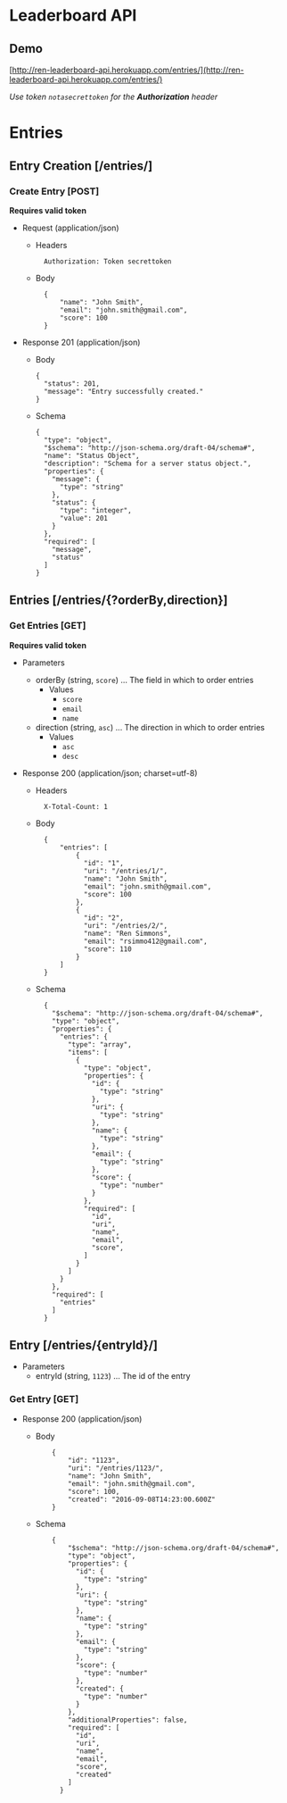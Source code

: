 # Leaderboard API

## Demo

[http://ren-leaderboard-api.herokuapp.com/entries/](http://ren-leaderboard-api.herokuapp.com/entries/)

*Use token `notasecrettoken` for the __Authorization__ header*

# Entries

## Entry Creation [/entries/]

### Create Entry [POST]

  **Requires valid token**

  + Request (application/json)


    + Headers

            Authorization: Token secrettoken

    + Body

            {
                "name": "John Smith",
                "email": "john.smith@gmail.com",
                "score": 100
            }

  + Response 201 (application/json)

      + Body

            {
              "status": 201,
              "message": "Entry successfully created."
            }

      + Schema

            {
              "type": "object",
              "$schema": "http://json-schema.org/draft-04/schema#",
              "name": "Status Object",
              "description": "Schema for a server status object.",
              "properties": {
                "message": {
                  "type": "string"
                },
                "status": {
                  "type": "integer",
                  "value": 201
                }
              },
              "required": [
                "message",
                "status"
              ]
            }

## Entries [/entries/{?orderBy,direction}]

### Get Entries [GET]

**Requires valid token**

+ Parameters
    + orderBy (string, `score`) ... The field in which to order entries
        + Values
            + `score`
            + `email`
            + `name`
    + direction (string, `asc`) ... The direction in which to order entries
        + Values
            + `asc`
            + `desc`


+ Response 200 (application/json; charset=utf-8)

    + Headers

            X-Total-Count: 1

    + Body

            {
                "entries": [
                    {
                      "id": "1",
                      "uri": "/entries/1/",
                      "name": "John Smith",
                      "email": "john.smith@gmail.com",
                      "score": 100
                    },
                    {
                      "id": "2",
                      "uri": "/entries/2/",
                      "name": "Ren Simmons",
                      "email": "rsimmo412@gmail.com",
                      "score": 110
                    }
                ]
            }

    + Schema

            {
              "$schema": "http://json-schema.org/draft-04/schema#",
              "type": "object",
              "properties": {
                "entries": {
                  "type": "array",
                  "items": [
                    {
                      "type": "object",
                      "properties": {
                        "id": {
                          "type": "string"
                        },
                        "uri": {
                          "type": "string"
                        },
                        "name": {
                          "type": "string"
                        },
                        "email": {
                          "type": "string"
                        },
                        "score": {
                          "type": "number"
                        }
                      },
                      "required": [
                        "id",
                        "uri",
                        "name",
                        "email",
                        "score",
                      ]
                    }
                  ]
                }
              },
              "required": [
                "entries"
              ]
            }

## Entry [/entries/{entryId}/]

+ Parameters
    + entryId (string, `1123`) ... The id of the entry

### Get Entry [GET]

  + Response 200 (application/json)

    + Body

              {
                  "id": "1123",
                  "uri": "/entries/1123/",
                  "name": "John Smith",
                  "email": "john.smith@gmail.com",
                  "score": 100,
                  "created": "2016-09-08T14:23:00.600Z"
              }

    + Schema

              {
                  "$schema": "http://json-schema.org/draft-04/schema#",
                  "type": "object",
                  "properties": {
                    "id": {
                      "type": "string"
                    },
                    "uri": {
                      "type": "string"
                    },
                    "name": {
                      "type": "string"
                    },
                    "email": {
                      "type": "string"
                    },
                    "score": {
                      "type": "number"
                    },
                    "created": {
                      "type": "number"
                    }
                  },
                  "additionalProperties": false,
                  "required": [
                    "id",
                    "uri",
                    "name",
                    "email",
                    "score",
                    "created"
                  ]
                }
